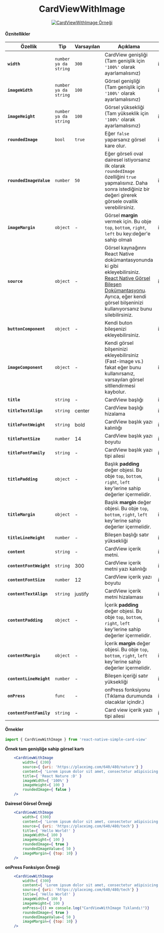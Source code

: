 <h1 align="center">CardViewWithImage</h1>

<p align="center">
<a href="https://s9.postimg.org/qxh30azpb/Simulator_Screen_Shot_-_i_Phone_8_-_2018-02-21_at_17.49.43.png">
<img src="https://s9.postimg.org/pxvdia4rj/Simulator_Screen_Shot_-_i_Phone_8_-_2018-02-21_at_17.49.43.png" alt="CardViewWithImage Örneği" />
</a>
</p>

#### Öznitellikler

  | Özellik | Tip | Varsayılan | Açıklama | Platform | Gerekli mi? |
  |---|---|---|---|---|---|
  |**`width`**|`number ya da string`| `300` | CardView genişliği (Tam genişlik için `'100%'` olarak ayarlamalısınız) |iOS,Android| Hayır |
  |**`imageWidth`**|`number ya da string`| `100` | Görsel genişliği (Tam genişlik için `'100%'` olarak ayarlamalısınız) |iOS,Android| Hayır |
  |**`imageHeight`**|`number ya da string`| `100` | Görsel  yüksekliği (Tam yükseklik için `'100%'` olarak ayarlamalısınız) |iOS,Android| Hayır |
  |**`roundedImage`**|`bool`| `true` | Eğer `false` yaparsanız görsel kare olur. |iOS,Android| Hayır |
  |**`roundedImageValue`**|`number`| `50` | Eğer görseli oval dairesel istiyorsanız ilk olarak `roundedImage` özelliğini `true` yapmalısınız. Daha sonra istediğiniz bir değeri girerek görsele ovallik verebilirsiniz. |iOS,Android| Hayır|
  |**`imageMargin`**|`object`| - | Görsel **margin** vermek için. Bu obje `top`,  `bottom`, `right`, `left` bu key:değer'e sahip olmalı |iOS,Android| Hayır|
  |**`source`**|`object`| - | Görsel kaynağınnı React Native dokümantasyonunda ki gibi ekleyebilirsiniz. [React Native Görsel Bileşen Dokümantasyonu](https://facebook.github.io/react-native/docs/image.html#source). Ayrıca, eğer kendi görsel bilşeninizi kullanıyorsanız bunu silebilirsiniz. |iOS,Android| imageComponent kullanılmadığında |
  |**`buttonComponent`**|`object`| - | Kendi buton bileşenizi ekleyebilirsiniz. |iOS,Android| Hayır|
  |**`imageComponent`**|`object`| - | Kendi görsel bilşeninizi ekleyebilirsiniz (Fast-image vs.) fakat eğer bunu kullanırsanız, varsayılan görsel sitllendirmesi kaybolur. |iOS,Android| Hayır|
  |**`title`**|`string`| - | CardView başlığı |iOS,Android|
  |**`titleTextAlign`**|`string`| center | CardView başlığı hizalama |iOS,Android|
  |**`titleFontWeight`**|`string`| bold | CardView başlık yazı kalınlığı |iOS,Android|
  |**`titleFontSize`**|`number`| 14 | CardView başlık yazı boyutu |iOS,Android|
  |**`titleFontFamily`**|`string`| - | CardView başlık yazı tipi ailesi |iOS,Android| Hayır|
  |**`titlePadding`**|`object`| - | Başlık **padding** değer objesi. Bu obje `top`,  `bottom`, `right`, `left` key'lerine sahip değerler içermelidir.|iOS,Android| Hayır|
  |**`titleMargin`**|`object`| - | Başlık **margin** değer objesi. Bu obje `top`,  `bottom`, `right`, `left` key'lerine sahip değerler içermelidir.|iOS,Android| Hayır|
  |**`titleLineHeight`**|`number`| - | Bileşen başlığı satır yüksekliği |iOS,Android| Hayır|
  |**`content`**|`string`| - | CardView içerik metni. |iOS,Android| Hayır|
  |**`contentFontWeight`**|`string`| 300 | CardView içerik metni yazı kalınlığı  |iOS,Android| Hayır|
  |**`contentFontSize`**|`number`| 12 | CardView içerik yazı boyutu |iOS,Android|Hayır|
  |**`contentTextAlign`**|`string`| justify | CardView içerik metni hizalaması |iOS,Android| Hayır|
  |**`contentPadding`**|`object`| - | İçerik **padding** değer objesi. Bu obje `top`,  `bottom`, `right`, `left` key'lerine sahip değerler içermelidir.|iOS,Android| Hayır|
  |**`contentMargin`**|`object`| - | İçerik **margin** değer objesi. Bu obje `top`,  `bottom`, `right`, `left` key'lerine sahip değerler içermelidir.|iOS,Android| Hayır|
  |**`contentLineHeight`**|`number`| - | Bileşen içeriği satır yüksekliği |iOS,Android| Hayır|
  |**`onPress`**|`func`| - | onPress fonksiyonu (Tıklama durumunda olacaklar içindir.) |iOS,Android| Hayır|
  |**`contentFontFamily`**|`string`| - | Card view içerik yazı tipi ailesi |iOS,Android| Hayır|





#### Örnekler

```jsx
import { CardViewWithImage } from 'react-native-simple-card-view'
```

**Örnek tam genişliğe sahip görsel kartı**

```jsx
    <CardViewWithImage
        width={ (200}
        source={ {uri: 'https://placeimg.com/640/480/nature'} }
        content={ 'Lorem ipsum dolor sit amet, consectetur adipisicing elit. At aut distinctio!' }
        title={ 'React Nature :D' }
        imageWidth={ '100%' }
        imageHeight={ 100 }
        roundedImage={ false }
    />
```

**Dairesel Görsel Örneği**

```jsx
    <CardViewWithImage
        width={ (300}
        content={ 'Lorem ipsum dolor sit amet, consectetur adipisicing elit. At aut distinctio!' }
        source={ {uri: 'https://placeimg.com/640/480/tech'} }
        title={ 'Hello World!' }
        imageWidth={ 100 }
        imageHeight={ 100 }
        roundedImage={ true }
        roundedImageValue={ 50 }
        imageMargin={ {top: 10} }
    />
```

**onPress Fonksiyon Örneği**

```jsx
    <CardViewWithImage
        width={ (300}
        content={ 'Lorem ipsum dolor sit amet, consectetur adipisicing elit. At aut distinctio!' }
        source={ {uri: 'https://placeimg.com/640/480/tech'} }
        title={ 'Hello World!' }
        imageWidth={ 100 }
        imageHeight={ 100 }
        onPress={() => console.log("CardViewWithImage Tıklandı!")}
        roundedImage={ true }
        roundedImageValue={ 50 }
        imageMargin={ {top: 10} }
    />
```